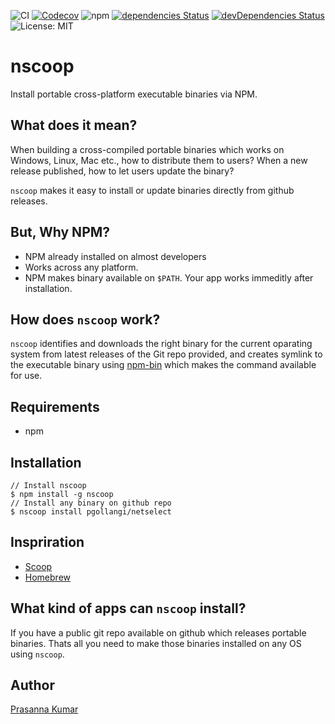 ![CI](https://github.com/pgollangi/nscoop/workflows/CI/badge.svg)
[![Codecov](https://img.shields.io/codecov/c/github/pgollangi/nscoop)](https://codecov.io/gh/pgollangi/nscoop)
![npm](https://img.shields.io/npm/v/nscoop)
[![dependencies Status](https://david-dm.org/pgollangi/nscoop/status.svg)](https://david-dm.org/pgollangi/nscoop)
[![devDependencies Status](https://david-dm.org/pgollangi/nscoop/dev-status.svg)](https://david-dm.org/pgollangi/nscoop?type=dev)
![License: MIT](https://img.shields.io/github/license/pgollangi/nscoop)
<!-- ![node-current](https://img.shields.io/node/v/nscoop) -->

# nscoop 

Install portable cross-platform executable binaries via NPM.

## What does it mean?
When building a cross-compiled portable binaries which works on Windows, Linux, Mac etc., how to distribute them to users? When a new release published, how to let users update the binary?

`nscoop` makes it easy to install or update binaries directly from github releases.

## But, Why NPM?
- NPM already installed on almost developers 
- Works across any platform.
- NPM makes binary available on `$PATH`. Your app works immeditly after installation. 

## How does `nscoop` work?
`nscoop` identifies and downloads the right binary for the current oparating system from latest releases of the Git repo provided, and creates symlink to the executable binary using [npm-bin](https://docs.npmjs.com/cli/bin.html) which makes the command available for use.

## Requirements
 - npm

## Installation
```console
// Install nscoop
$ npm install -g nscoop
// Install any binary on github repo
$ nscoop install pgollangi/netselect

```
## Inspriration
- [Scoop](https://scoop.sh/)
- [Homebrew](https://brew.sh/)

## What kind of apps can `nscoop` install?
If you have a public git repo available on github which releases portable binaries. Thats all you need to make those binaries installed on any OS using `nscoop`.

## Author
[Prasanna Kumar](https://pgollangi.com)
